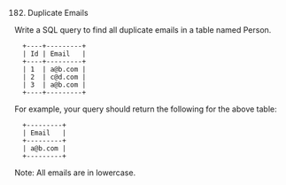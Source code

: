 182. Duplicate Emails


  Write a SQL query to find all duplicate emails in a table named Person.

      +----+---------+
      | Id | Email   |
      +----+---------+
      | 1  | a@b.com |
      | 2  | c@d.com |
      | 3  | a@b.com |
      +----+---------+

  For example, your query should return the following for the above table:

      +---------+
      | Email   |
      +---------+
      | a@b.com |
      +---------+

  Note: All emails are in lowercase.
  
